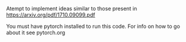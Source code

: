 Atempt to implement ideas similar to those present in 
 https://arxiv.org/pdf/1710.09099.pdf

You must have pytorch installed to run this code. For info on how to go about it see pytorch.org
